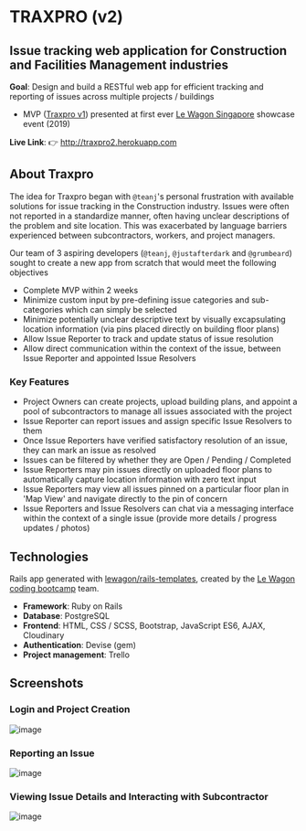 # TRAXPRO (v2)
## Issue tracking web application for Construction and Facilities Management industries

**Goal**: Design and build a RESTful web app for efficient tracking and reporting of issues across multiple projects / buildings
- MVP ([Traxpro v1](https://github.com/grumbeard/traxpro)) presented at first ever [Le Wagon Singapore](https://www.lewagon.com/singapore) showcase event (2019)

**Live Link**: 👉 http://traxpro2.herokuapp.com

## About Traxpro
The idea for Traxpro began with `@teanj`'s personal frustration with available solutions for issue tracking in the Construction industry. Issues were often not reported in a standardize manner, often having unclear descriptions of the problem and site location. This was exacerbated by language barriers experienced between subcontractors, workers, and project managers.

Our team of 3 aspiring developers (`@teanj`, `@justafterdark` and `@grumbeard`) sought to create a new app from scratch that would meet the following objectives
- Complete MVP within 2 weeks
- Minimize custom input by pre-defining issue categories and sub-categories which can simply be selected 
- Minimize potentially unclear descriptive text by visually excapsulating location information (via pins placed directly on building floor plans)
- Allow Issue Reporter to track and update status of issue resolution
- Allow direct communication within the context of the issue, between Issue Reporter and appointed Issue Resolvers

### Key Features
- Project Owners can create projects, upload building plans, and appoint a pool of subcontractors to manage all issues associated with the project
- Issue Reporter can report issues and assign specific Issue Resolvers to them
- Once Issue Reporters have verified satisfactory resolution of an issue, they can mark an issue as resolved
- Issues can be filtered by whether they are Open / Pending / Completed
- Issue Reporters may pin issues directly on uploaded floor plans to automatically capture location information with zero text input
- Issue Reporters may view all issues pinned on a particular floor plan in 'Map View' and navigate directly to the pin of concern
- Issue Reporters and Issue Resolvers can chat via a messaging interface within the context of a single issue (provide more details / progress updates / photos)

## Technologies
Rails app generated with [lewagon/rails-templates](https://github.com/lewagon/rails-templates), created by the [Le Wagon coding bootcamp](https://www.lewagon.com) team.
- **Framework**: Ruby on Rails
- **Database**: PostgreSQL
- **Frontend**: HTML, CSS / SCSS, Bootstrap, JavaScript ES6, AJAX, Cloudinary
- **Authentication**: Devise (gem)
- **Project management**: Trello

## Screenshots
### Login and Project Creation
![image](https://user-images.githubusercontent.com/51464365/117615074-cf3f2000-b19b-11eb-8501-dea67293bf95.png)

### Reporting an Issue
![image](https://user-images.githubusercontent.com/51464365/117615118-debe6900-b19b-11eb-85aa-ae9e2c95579a.png)

### Viewing Issue Details and Interacting with Subcontractor
![image](https://user-images.githubusercontent.com/51464365/117615196-f5fd5680-b19b-11eb-9abb-b6a4ee122592.png)


